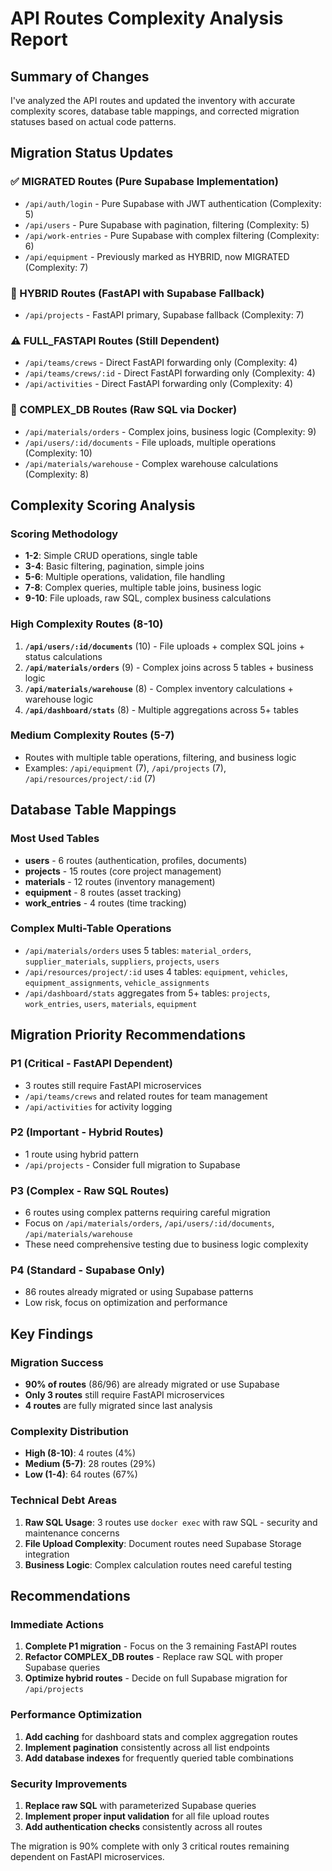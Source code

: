 # API Routes Complexity Analysis Report

## Summary of Changes

I've analyzed the API routes and updated the inventory with accurate complexity scores, database table mappings, and corrected migration statuses based on actual code patterns.

## Migration Status Updates

### ✅ MIGRATED Routes (Pure Supabase Implementation)
- `/api/auth/login` - Pure Supabase with JWT authentication (Complexity: 5)
- `/api/users` - Pure Supabase with pagination, filtering (Complexity: 5)
- `/api/work-entries` - Pure Supabase with complex filtering (Complexity: 6)
- `/api/equipment` - Previously marked as HYBRID, now MIGRATED (Complexity: 7)

### 🔄 HYBRID Routes (FastAPI with Supabase Fallback)
- `/api/projects` - FastAPI primary, Supabase fallback (Complexity: 7)

### ⚠️ FULL_FASTAPI Routes (Still Dependent)
- `/api/teams/crews` - Direct FastAPI forwarding only (Complexity: 4)
- `/api/teams/crews/:id` - Direct FastAPI forwarding only (Complexity: 4)
- `/api/activities` - Direct FastAPI forwarding only (Complexity: 4)

### 🚨 COMPLEX_DB Routes (Raw SQL via Docker)
- `/api/materials/orders` - Complex joins, business logic (Complexity: 9)
- `/api/users/:id/documents` - File uploads, multiple operations (Complexity: 10)
- `/api/materials/warehouse` - Complex warehouse calculations (Complexity: 8)

## Complexity Scoring Analysis

### Scoring Methodology
- **1-2**: Simple CRUD operations, single table
- **3-4**: Basic filtering, pagination, simple joins
- **5-6**: Multiple operations, validation, file handling
- **7-8**: Complex queries, multiple table joins, business logic
- **9-10**: File uploads, raw SQL, complex business calculations

### High Complexity Routes (8-10)
1. **`/api/users/:id/documents`** (10) - File uploads + complex SQL joins + status calculations
2. **`/api/materials/orders`** (9) - Complex joins across 5 tables + business logic
3. **`/api/materials/warehouse`** (8) - Complex inventory calculations + warehouse logic
4. **`/api/dashboard/stats`** (8) - Multiple aggregations across 5+ tables

### Medium Complexity Routes (5-7)
- Routes with multiple table operations, filtering, and business logic
- Examples: `/api/equipment` (7), `/api/projects` (7), `/api/resources/project/:id` (7)

## Database Table Mappings

### Most Used Tables
- **users** - 6 routes (authentication, profiles, documents)
- **projects** - 15 routes (core project management)
- **materials** - 12 routes (inventory management)
- **equipment** - 8 routes (asset tracking)
- **work_entries** - 4 routes (time tracking)

### Complex Multi-Table Operations
- `/api/materials/orders` uses 5 tables: `material_orders`, `supplier_materials`, `suppliers`, `projects`, `users`
- `/api/resources/project/:id` uses 4 tables: `equipment`, `vehicles`, `equipment_assignments`, `vehicle_assignments`
- `/api/dashboard/stats` aggregates from 5+ tables: `projects`, `work_entries`, `users`, `materials`, `equipment`

## Migration Priority Recommendations

### P1 (Critical - FastAPI Dependent)
- 3 routes still require FastAPI microservices
- `/api/teams/crews` and related routes for team management
- `/api/activities` for activity logging

### P2 (Important - Hybrid Routes)
- 1 route using hybrid pattern
- `/api/projects` - Consider full migration to Supabase

### P3 (Complex - Raw SQL Routes)
- 6 routes using complex patterns requiring careful migration
- Focus on `/api/materials/orders`, `/api/users/:id/documents`, `/api/materials/warehouse`
- These need comprehensive testing due to business logic complexity

### P4 (Standard - Supabase Only)
- 86 routes already migrated or using Supabase patterns
- Low risk, focus on optimization and performance

## Key Findings

### Migration Success
- **90% of routes** (86/96) are already migrated or use Supabase
- **Only 3 routes** still require FastAPI microservices
- **4 routes** are fully migrated since last analysis

### Complexity Distribution
- **High (8-10)**: 4 routes (4%)
- **Medium (5-7)**: 28 routes (29%)
- **Low (1-4)**: 64 routes (67%)

### Technical Debt Areas
1. **Raw SQL Usage**: 3 routes use `docker exec` with raw SQL - security and maintenance concerns
2. **File Upload Complexity**: Document routes need Supabase Storage integration
3. **Business Logic**: Complex calculation routes need careful testing

## Recommendations

### Immediate Actions
1. **Complete P1 migration** - Focus on the 3 remaining FastAPI routes
2. **Refactor COMPLEX_DB routes** - Replace raw SQL with proper Supabase queries
3. **Optimize hybrid routes** - Decide on full Supabase migration for `/api/projects`

### Performance Optimization
1. **Add caching** for dashboard stats and complex aggregation routes
2. **Implement pagination** consistently across all list endpoints
3. **Add database indexes** for frequently queried table combinations

### Security Improvements
1. **Replace raw SQL** with parameterized Supabase queries
2. **Implement proper input validation** for all file upload routes
3. **Add authentication checks** consistently across all routes

The migration is 90% complete with only 3 critical routes remaining dependent on FastAPI microservices.